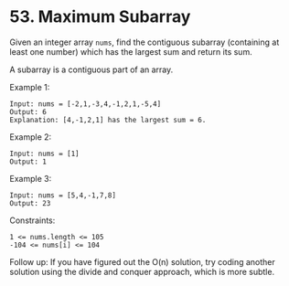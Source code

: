 # 53. Maximum Subarray

Given an integer array ```nums```, find the contiguous subarray (containing at least one number) which has the largest sum and return its sum.

A subarray is a contiguous part of an array.

Example 1:

    Input: nums = [-2,1,-3,4,-1,2,1,-5,4]
    Output: 6
    Explanation: [4,-1,2,1] has the largest sum = 6.

Example 2:

    Input: nums = [1]
    Output: 1

Example 3:

    Input: nums = [5,4,-1,7,8]
    Output: 23

Constraints:

    1 <= nums.length <= 105
    -104 <= nums[i] <= 104

Follow up: If you have figured out the O(n) solution, try coding another solution using the divide and conquer approach, which is more subtle.
